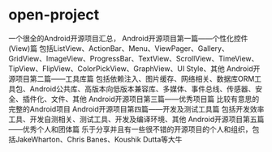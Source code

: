 open-project
============

一个很全的Android开源项目汇总，  Android开源项目第一篇——个性化控件(View)篇   包括ListView、ActionBar、Menu、ViewPager、Gallery、GridView、ImageView、ProgressBar、TextView、ScrollView、TimeView、TipView、FlipView、ColorPickView、GraphView、UI Style、其他 Android开源项目第二篇——工具库篇   包括依赖注入、图片缓存、网络相关、数据库ORM工具包、Android公共库、高版本向低版本兼容库、多媒体、事件总线、传感器、安全、插件化、文件、其他 Android开源项目第三篇——优秀项目篇   比较有意思的完整的Android项目 Android开源项目第四篇——开发及测试工具篇   包括开发效率工具、开发自测相关、测试工具、开发及编译环境、其他 Android开源项目第五篇——优秀个人和团体篇   乐于分享并且有一些很不错的开源项目的个人和组织，包括JakeWharton、Chris Banes、Koushik Dutta等大牛
